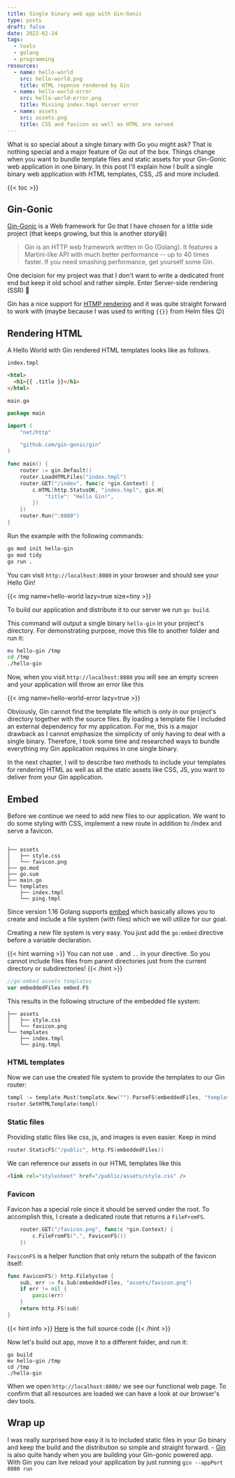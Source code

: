```yaml
---
title: Single binary web app with Gin-Gonic
type: posts
draft: false
date: 2022-02-24
tags:
  - tools
  - golang
  - programming
resources:
  - name: hello-world
    src: hello-world.png
    title: HTML reponse rendered by Gin
  - name: hello-world-error
    src: hello-world-error.png
    title: Missing index.tmpl server error
  - name: assets
    src: assets.png
    title: CSS and favicon as well as HTML are served
---
```


What is so special about a single binary with Go you might ask? That is nothing special and a major feature of Go out of the box. Things change when you want to bundle template files and static assets for your Gin-Gonic web application in one binary. In this post I'll explain how I built a single binary web application with HTML templates, CSS, JS and more included.

<!--more-->

{{< toc >}}

## Gin-Gonic

[Gin-Gonic](https://github.com/gin-gonic/gin) is a Web framework for Go that I have chosen for a little side project (that keeps growing, but this is another story😆)

> Gin is an HTTP web framework written in Go (Golang). It features a Martini-like API with much better performance -- up to 40 times faster. If you need smashing performance, get yourself some Gin.

One decision for my project was that I don't want to write a dedicated front end but keep it old school and rather simple. Enter Server-side rendering (SSR) 🎉

Gin has a nice support for [HTMP rendering](https://github.com/gin-gonic/gin#html-rendering) and it was quite straight forward to work with (maybe because I was used to writing `{{}}` from Helm files 😉)

## Rendering HTML

A Hello World with Gin rendered HTML templates looks like as follows.

`index.tmpl`

```html
<html>
  <h1>{{ .title }}</h1>
</html>
```

`main.go`

```go
package main

import (
	"net/http"

	"github.com/gin-gonic/gin"
)

func main() {
	router := gin.Default()
	router.LoadHTMLFiles("index.tmpl")
	router.GET("/index", func(c *gin.Context) {
		c.HTML(http.StatusOK, "index.tmpl", gin.H{
			"title": "Hello Gin!",
		})
	})
	router.Run(":8080")
}
```

Run the example with the following commands:

```sh
go mod init hello-gin
go mod tidy
go run .
```

You can visit `http://localhost:8080` in your browser and should see your Hello Gin!

{{< img name=hello-world lazy=true size=tiny >}}

To build our application and distribute it to our server we run `go build`.

This command will output a single binary `hello-gin` in your project's directory. For demonstrating purpose, move this file to another folder and run it:

```sh
mv hello-gin /tmp
cd /tmp
./hello-gin
```

Now, when you visit `http://localhost:8080` you will see an empty screen and your application will throw an error like this

{{< img name=hello-world-error lazy=true >}}

Obviously, Gin cannot find the template file which is only in our project's directory together with the source files. By loading a template file I included an external dependency for my application. For me, this is a major drawback as I cannot emphasize the simplicity of only having to deal with a single binary. Therefore, I took some time and researched ways to bundle everything my Gin application requires in one single binary.

In the next chapter, I will to describe two methods to include your templates for rendering HTML as well as all the static assets like CSS, JS, you want to deliver from your Gin application.

## Embed

Before we continue we need to add new files to our application. We want to do some styling with CSS, implement a new route in addition to /index and serve a favicon.

```

├── assets
│   ├── style.css
│   └── favicon.png
├── go.mod
├── go.sum
├── main.go
└── templates
    ├── index.tmpl
    └── ping.tmpl
```

Since version 1.16 Golang supports [embed](https://pkg.go.dev/embed) which basically allows you to create and include a file system (with files) which we will utilize for our goal.

Creating a new file system is very easy. You just add the `go:embed` directive before a variable declaration.

{{< hint warning >}}
You can not use `.` and `..` in your directive. So you cannot include files files from parent directories just from the current directory or subdirectories!
{{< /hint >}}

```go
//go:embed assets templates
var embeddedFiles embed.FS
```

This results in the following structure of the embedded file system:

```
├── assets
│   ├── style.css
│   └── favicon.png
└── templates
    ├── index.tmpl
    └── ping.tmpl
```

### HTML templates

Now we can use the created file system to provide the templates to our Gin router:

```go
templ := template.Must(template.New("").ParseFS(embeddedFiles, "templates/*"))
router.SetHTMLTemplate(templ)
```

### Static files

Providing static files like css, js, and images is even easier. Keep in mind

```go
router.StaticFS("/public", http.FS(embeddedFiles))
```

We can reference our assets in our HTML templates like this

```html
<link rel="stylesheet" href="/public/assets/style.css" />
```

### Favicon

Favicon has a special role since it should be served under the root. To accomplish this, I create a dedicated route that returns a `FileFromFS`.

```go
	router.GET("/favicon.png", func(c *gin.Context) {
		c.FileFromFS(".", FaviconFS())
	})
```

`FaviconFS` is a helper function that only return the subpath of the favicon itself:

```go
func FaviconFS() http.FileSystem {
	sub, err := fs.Sub(embeddedFiles, "assets/favicon.png")
	if err != nil {
		panic(err)
	}
	return http.FS(sub)
}
```

{{< hint info >}}
[Here](https://github.com/Allaman/gin-demo) is the full source code
{{< /hint >}}

Now let's build out app, move it to a different folder, and run it:

```
go build
mv hello-gin /tmp
cd /tmp
./hello-gin
```

When we open `http://localhost:8080/` we see our functional web page. To confirm that all resources are loaded we can have a look at our browser's dev tools.

## Wrap up

I was really surprised how easy it is to included static files in your Go binary and keep the build and the distribution so simple and straight forward. - [Gin](https://github.com/codegangsta/gin) is also quite handy when you are building your Gin-gonic powered app. With Gin you can live reload your application by just running `gin --appPort 8080 run`
